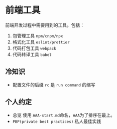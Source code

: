 # 前端工具

前端开发过程中需要用到的工具。包括：
1. 包管理工具 `npm/cnpm/npx`
2. 格式化工具 `eslint/prettier`
3. 代码打包工具 `webpack`
4. 代码转译工具 `babel`

## 冷知识
* 配置文件的后缀 `rc` 是 `run command` 的缩写

## 个人约定
* 总览 使用 `AAA-start.md`命名，`AAA`为了排序在最上。
* `PBP(private best practices)` 私人最佳实践
